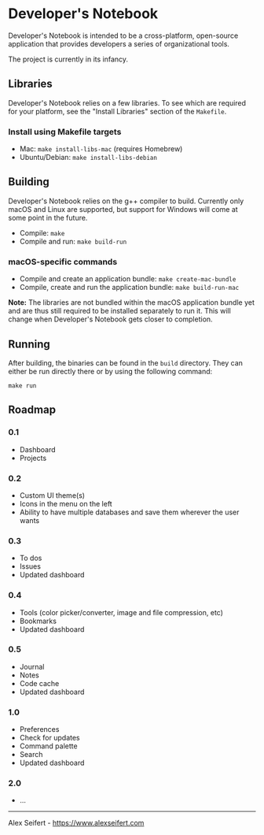 # Developer's Notebook

Developer's Notebook is intended to be a cross-platform, open-source application that provides developers a series of organizational tools.

The project is currently in its infancy.


## Libraries

Developer's Notebook relies on a few libraries. To see which are required for your platform, see the "Install Libraries" section of the `Makefile`.

### Install using Makefile targets

- Mac: `make install-libs-mac` (requires Homebrew)
- Ubuntu/Debian: `make install-libs-debian`


## Building

Developer's Notebook relies on the g++ compiler to build. Currently only macOS and Linux are supported, but support for Windows will come at some point in the future.

- Compile: `make`
- Compile and run: `make build-run`

### macOS-specific commands

- Compile and create an application bundle: `make create-mac-bundle`
- Compile, create and run the application bundle: `make build-run-mac`

**Note:** The libraries are not bundled within the macOS application bundle yet and are thus still required to be installed separately to run it. This will change when Developer's Notebook gets closer to completion.


## Running

After building, the binaries can be found in the `build` directory. They can either be run directly there or by using the following command:

    make run


## Roadmap

### 0.1

- Dashboard
- Projects


### 0.2

- Custom UI theme(s)
- Icons in the menu on the left
- Ability to have multiple databases and save them wherever the user wants


### 0.3

- To dos
- Issues
- Updated dashboard


### 0.4

- Tools (color picker/converter, image and file compression, etc)
- Bookmarks
- Updated dashboard


### 0.5

- Journal
- Notes
- Code cache
- Updated dashboard


### 1.0

- Preferences
- Check for updates
- Command palette
- Search
- Updated dashboard


### 2.0

- ...


---

Alex Seifert - https://www.alexseifert.com
